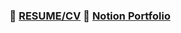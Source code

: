 <div align=center>
 
 
 ### 🌱 [RESUME/CV](https://www.canva.com/design/DAFm6ew7kag/_lb905El7__GzsnRQH9Dqw/view?utm_content=DAFm6ew7kag&utm_campaign=designshare&utm_medium=link&utm_source=publishsharelink#3) 🤔 [Notion Portfolio](https://joooonis.notion.site/d5be7173eb8a42ac89c5024dd6ed7786?pvs=4)
  
</div>
